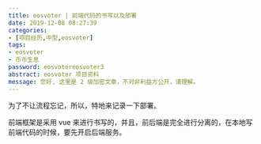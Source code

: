 ```yaml
---
title: eosvoter | 前端代码的书写以及部署
date: 2019-12-08 08:27:39
categories:
- [项目经历,中型,eosvoter]
tags:
- eosvoter
- 币币生息
password: eosvotereosvoter3
abstract: eosvoter 项目资料
message: 您好, 这里是 2 级加密文章，不对非利益方公开，请理解。
---
```

为了不让流程忘记，所以，特地来记录一下部署。

<!-- more -->

前端框架是采用 vue 来进行书写的，并且，前后端是完全进行分离的，在本地写前端代码的时候，要先开启后端服务。

